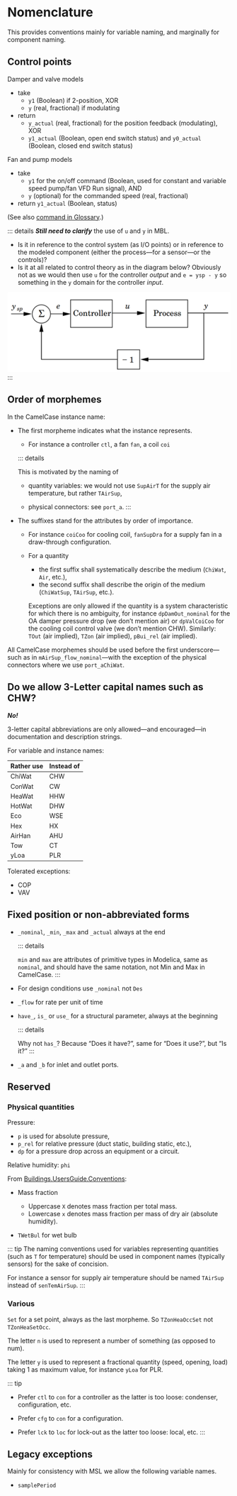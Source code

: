 


# Nomenclature

This provides conventions mainly for variable naming, and marginally for component naming.


## Control points

Damper and valve models
- take
  - `y1` (Boolean) if 2-position, XOR
  - `y` (real, fractional) if modulating
- return
  - `y_actual` (real, fractional) for the position feedback (modulating), XOR
  - `y1_actual` (Boolean, open end switch status) and `y0_actual` (Boolean, closed end switch status)

Fan and pump models
- take
  - `y1` for the on/off command (Boolean, used for constant and variable speed pump/fan VFD Run signal), AND
  - `y` (optional) for the commanded speed (real, fractional)
- return `y1_actual` (Boolean, status)

(See also [command in Glossary](./glossary.md#command).)


::: details
***Still need to clarify*** the use of `u` and `y` in MBL.

- Is it in reference to the control system (as I/O points) or in reference to the modeled component (either the process—for a sensor—or the controls)?
- Is it at all related to control theory as in the diagram below? Obviously not as we would then use `u` for the controller *output* and `e = ysp - y` so something in the `y` domain for the controller *input*.

![control](/img/control.png)
:::

## Order of morphemes

In the CamelCase instance name:

- The first morpheme indicates what the instance represents.

  - For instance a controller `ctl`, a fan `fan`, a coil `coi`

  ::: details

  This is motivated by the naming of

  - quantity variables: we would not use `SupAirT` for the supply air temperature, but rather `TAirSup`,

  - physical connectors: see `port_a`.
  :::

- The suffixes stand for the attributes by order of importance.

  - For instance `coiCoo` for cooling coil, `fanSupDra` for a supply fan in a draw-through configuration.

  - For a quantity

    - the first suffix shall systematically describe the medium (`ChiWat`, `Air`, etc.),
    - the second suffix shall describe the origin of the medium (`ChiWatSup`, `TAirSup`, etc.).

    Exceptions are only allowed if the quantity is a system characteristic for which there is no ambiguity, for instance `dpDamOut_nominal` for the OA damper pressure drop (we don’t mention air) or `dpValCoiCoo` for the cooling coil control valve (we don’t mention CHW).
    Similarly: `TOut` (air implied), `TZon` (air implied), `pBui_rel` (air implied).


All CamelCase morphemes should be used before the first underscore&mdash;such as in `mAirSup_flow_nominal`&mdash;with the exception of the physical connectors where we use `port_aChiWat`.


## Do we allow 3-Letter capital names such as CHW?

***No!***

3-letter capital abbreviations are only allowed&mdash;and encouraged&mdash;in documentation and description strings.

For variable and instance names:

| Rather use    | Instead of |
| ------------- | ------------- |
| ChiWat | CHW  |
| ConWat | CW |
| HeaWat | HHW |
| HotWat | DHW |
| Eco | WSE |
| Hex | HX |
| AirHan | AHU |
| Tow | CT |
| yLoa | PLR |

Tolerated exceptions:

- COP
- VAV


## Fixed position or non-abbreviated forms

- `_nominal`, `_min`, `_max` and `_actual` always at the end

  ::: details

  `min` and `max` are attributes of primitive types in Modelica, same as `nominal`, and should have the same notation, not Min and Max in CamelCase.
  :::

- For design conditions use `_nominal` not `Des`

- `_flow` for rate per unit of time

- `have_`, `is_` or `use_` for a structural parameter, always at the beginning

  ::: details

  Why not `has_`? Because “Does it have?”, same for “Does it use?”, but “Is it?”
  :::

- `_a` and `_b` for inlet and outlet ports.


## Reserved

### Physical quantities

Pressure:

- `p` is used for absolute pressure,
- `p_rel` for relative pressure (duct static, building static, etc.),
- `dp` for a pressure drop across an equipment or a circuit.

Relative humidity: `phi`

From [Buildings.UsersGuide.Conventions](https://simulationresearch.lbl.gov/modelica/releases/v8.1.0/help/Buildings_UsersGuide.html#Buildings.UsersGuide.Conventions):

- Mass fraction
  - Uppercase `X` denotes mass fraction per total mass.
  - Lowercase `x` denotes mass fraction per mass of dry air (absolute humidity).

- `TWetBul` for wet bulb

::: tip
The naming conventions used for variables representing quantities (such as `T` for temperature) should be used in component names (typically sensors) for the sake of concision.

For instance a sensor for supply air temperature should be named `TAirSup` instead of `senTemAirSup`.
:::

### Various

`Set` for a set point, always as the last morpheme. So `TZonHeaOccSet` not `TZonHeaSetOcc`.

The letter `n` is used to represent a number of something (as opposed to num).

The letter `y` is used  to represent a fractional quantity (speed, opening, load) taking 1 as maximum value, for instance `yLoa` for PLR.

::: tip

  - Prefer `ctl` to `con` for a controller as the latter is too loose: condenser, configuration, etc.

  - Prefer `cfg` to `con` for a configuration.

  - Prefer `lck` to `loc` for lock-out as the latter too loose: local, etc.
:::


##  Legacy exceptions

Mainly for consistency with MSL we allow the following variable names.

- `samplePeriod`
